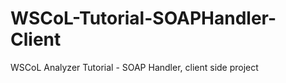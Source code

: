 WSCoL-Tutorial-SOAPHandler-Client
=================================

WSCoL Analyzer Tutorial - SOAP Handler, client side project
